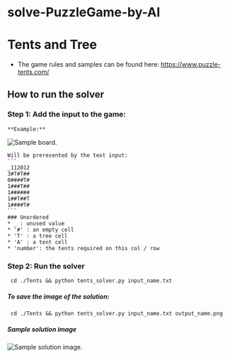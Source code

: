 # solve-PuzzleGame-by-AI



# Tents and Tree 
* The game rules and samples can be found here: https://www.puzzle-tents.com/
## How to run the solver 
### Step 1: Add the input to the game:
    **Example:**
    
   ![Sample board.](https://scontent.xx.fbcdn.net/v/t1.15752-9/276123273_1144364023046939_2909223102056351214_n.png?stp=dst-png_s206x206&_nc_cat=100&ccb=1-5&_nc_sid=aee45a&_nc_ohc=JsWv8tycIZcAX9Yo4lC&_nc_ad=z-m&_nc_cid=0&_nc_ht=scontent.xx&oh=03_AVIKU3vPXizW3-LnHrEqmrIFc0NgKgXwcEDXRIABRAiCKg&oe=62601548 "Sample board")
    
    Will be preresented by the text input:
    ```
    _112012
    3#T#T##
    0####T#
    1###T##
    1######
    1##T##T
    1####T#
    ```
    ### Unordered
    * _ : unused value 
    * '#' : an empty cell
    * 'T' : a tree cell 
    * 'A' : a tent cell 
    * 'number': the tents required on this col / row 


### Step 2: Run the solver 
   ```
    cd ./Tents && python tents_solver.py input_name.txt 
   ```

#####    To save the image of the solution: 
   ```
    cd ./Tents && python tents_solver.py input_name.txt output_name.png  
   ```

##### Sample solution image

![Sample solution image.](https://scontent.xx.fbcdn.net/v/t1.15752-9/275221540_1158117001399555_2174703013123145628_n.png?stp=dst-png_s206x206&_nc_cat=107&ccb=1-5&_nc_sid=aee45a&_nc_ohc=eC914PU7ZmgAX-TQBCs&_nc_ad=z-m&_nc_cid=0&_nc_ht=scontent.xx&oh=03_AVJtIqbKIfXmT0NqVHOClOo-ogbpmKBg1bLmy_RK8YZ3vw&oe=6260C102 "Sample solution image")
    
   
